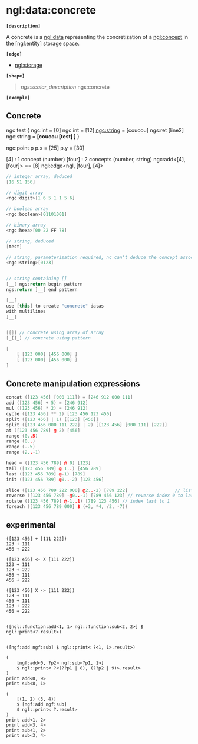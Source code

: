 # ngl:data:concrete

__`[description]`__

A concrete is a [ngl:data](../data.md) representing the concretization of a [ngl:concept](concept.md)
in the [ngl:entity] storage space.

__`[edge]`__

- [ngl:storage](../storage.md)

__`[shape]`__
> _ngs:scalar_description_ ngs:concrete


__`[exemple]`__

## Concrete

ngc test
{
    ngc:int <x> = [0]
    ngc:int <y> = [12]
    <ngc:string> = [coucou] ngs:ret [line2]
    ngc:string <test> = __[coucou [test] ]__
}

ngc:point p
p.x = [25]
p.y = [30]

[4] : 1 concept (number)
[four] : 2 concepts (number, string)
ngc:add<[4], [four]> == [8]
ngl:edge<ngl, [four], [4]>


```cpp
// integer array, deduced
[16 51 156]

// digit array
<ngc:digit>[1 6 5 1 1 5 6]

// boolean array
<ngc:boolean>[01101001]

// binary array
<ngc:hexa>[00 22 FF 78]

// string, deduced
[test]

// string, parameterization required, nc can't deduce the concept associated to the shape
<ngc:string>[0123]


// string containing []
[__[ ngs:return begin pattern
ngs:return ]__] end pattern

[__[
use [this] to create "concrete" datas
with multilines
]__]


[[]] // concrete using array of array
[_[]_] // concrete using pattern

[
    [ [123 000] [456 000] ]
    [ [123 000] [456 000] ]
]
``` 

## Concrete manipulation expressions

```cpp
concat ([123 456] [000 111]) = [246 912 000 111]
add ([123 456] + 5) = [246 912]
mul ([123 456] * 2) = [246 912]
cycle ([123 456] ** 2) [123 456 123 456]
split ([123 456] | 1) [[123] [456]]
split ([123 456 000 111 222] | 2) [[123 456] [000 111] [222]]
at ([123 456 789] @ 2) [456]
range (0..5)
range (0..)
range (..5)
range (2..-1)

head = ([123 456 789] @ 0) [123]
tail ([123 456 789] @ 1..) [456 789]
last ([123 456 789] @-1) [789]
init ([123 456 789] @0..-2) [123 456]

slice ([123 456 789 222 000] @2..-2) [789 222]                  // list @x..y : slice of list from x to y
reverse ([123 456 789] -@0..-1) [789 456 123] // reverse index 0 to last
rotate ([123 456 789] @-1..1) [789 123 456] // index last to 1
foreach ([123 456 789 000] $ (+3, *4, /2, -7))
```


## experimental
```
([123 456] + [111 222])
123 + 111
456 + 222

([123 456] <- X [111 222])
123 + 111
123 + 222
456 + 111
456 + 222

([123 456] X -> [111 222])
123 + 111
456 + 111
123 + 222
456 + 222


([ngl::function:add<1, 1> ngl::function:sub<2, 2>] $ ngl::print<?.result>)


([ngf:add ngf:sub] $ ngl::print< ?<1, 1>.result>)

(
    [ngf:add<0, ?p2> ngf:sub<?p1, 1>]
    $ ngl::print< ?<(??p1 | 8), (??p2 | 9)>.result>
)
print add<0, 9>
print sub<8, 1>

(
    [(1, 2) (3, 4)]
    $ [ngf:add ngf:sub]
    $ ngl::print< ?.result>
)
print add<1, 2>
print add<3, 4>
print sub<1, 2>
print sub<3, 4>


```